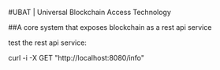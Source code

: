 #UBAT | Universal Blockchain Access Technology

##A core system that exposes blockchain as a rest api service

test the rest api service:

curl -i -X GET  "http://localhost:8080/info"